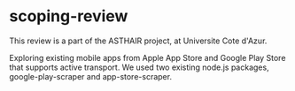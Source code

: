 # scoping-review

This review is a part of the ASTHAIR project, at Universite Cote d'Azur.

Exploring existing mobile apps from Apple App Store and Google Play Store that supports active transport.
We used two existing node.js packages, google-play-scraper and app-store-scraper. 
